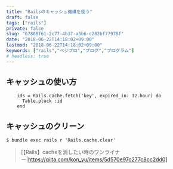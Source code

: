 ```yaml
---
title: "Railsのキャッシュ機構を使う"
draft: false
tags: ["rails"]
private: false
slug: "67808f61-2c77-4b37-a3b6-c282bf77978f"
date: "2018-06-22T14:18:02+09:00"
lastmod: "2018-06-22T14:18:02+09:00"
keywords: ["rails","ベジプロ","プログ","プログラム"]
# headless: true
---
```


## キャッシュの使い方
```
    ids = Rails.cache.fetch('key', expired_in: 12.hour) do
      Table.pluck :id
    end
```

## キャッシュのクリーン
```
$ bundle exec rails r 'Rails.cache.clear'
```

> [【Rails】cacheを消したい時のワンライナー|https://qiita.com/kon_yu/items/5d570e97c277c8cc2dd0]
